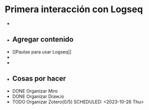 # Primera interacción con Logseq
-
- ## Agregar contenido
- [[Pautas para usar Logseq]]
-
-
- ## Cosas por hacer
- DONE Organizar Miro
- DONE Organizar Draw.io
- TODO Organizar Zotero(0/5)
  SCHEDULED: <2023-10-26 Thu>